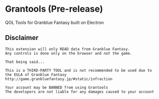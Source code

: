 # Grantools (Pre-release)

QOL Tools for Granblue Fantasy built on Electron


## Disclaimer

```
This extension will only READ data from Granblue Fantasy.
Any controls is done only on the browser and not the game.

That being said...

This is a THIRD-PARTY TOOL and is not recommended to be used due to the EULA of Granblue Fantasy
http://game.granbluefantasy.jp/#static/infraction

Your account may be BANNED from using Grantools
The developers are not liable for any damages caused to your account
```

